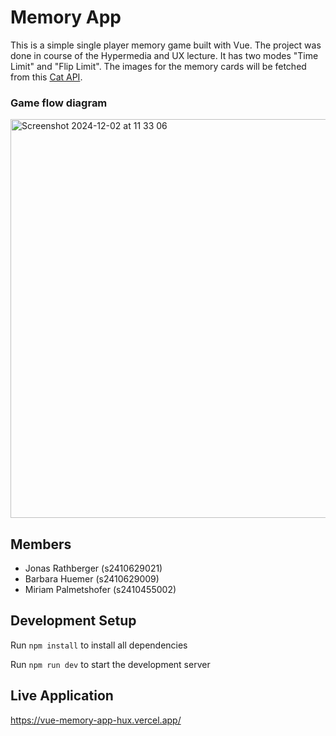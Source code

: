 # Memory App

This is a simple single player memory game built with Vue. The project was done in course of the Hypermedia and UX lecture. It has two modes "Time Limit" and "Flip Limit". The images for the memory cards will be fetched from this [Cat API](https://developers.thecatapi.com/view-account/ylX4blBYT9FaoVd6OhvR?report=bOoHBz-8t).

### Game flow diagram
<img width="638" alt="Screenshot 2024-12-02 at 11 33 06" src="https://github.com/user-attachments/assets/b48e16c2-ec2f-4745-98e9-781b0db57b28">

## Members
* Jonas Rathberger (s2410629021)
* Barbara Huemer (s2410629009)
* Miriam Palmetshofer (s2410455002)

## Development Setup
Run `npm install` to install all dependencies

Run `npm run dev` to start the development server

## Live Application
https://vue-memory-app-hux.vercel.app/

